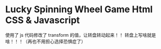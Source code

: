 # Lucky Spinning Wheel Game Html CSS & Javascript

使用了 js 代码修改了 transform 的值，让转盘转动起来！！
转盘上写啥就是啥！！！（再也不用担心选择恐惧症了）